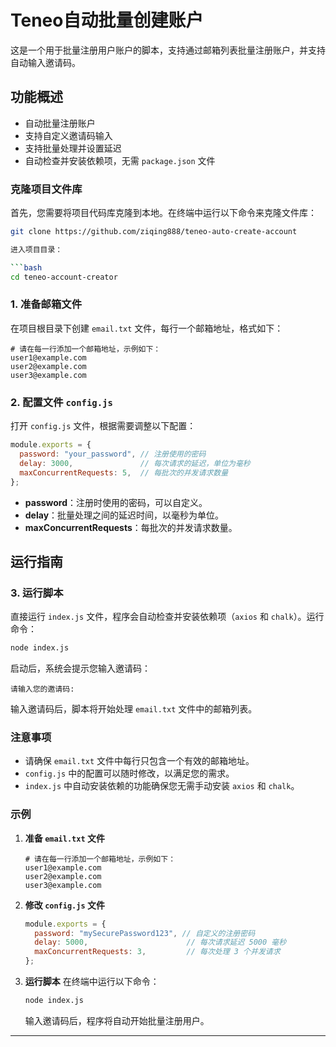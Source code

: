 # Teneo自动批量创建账户

这是一个用于批量注册用户账户的脚本，支持通过邮箱列表批量注册账户，并支持自动输入邀请码。

## 功能概述

- 自动批量注册账户
- 支持自定义邀请码输入
- 支持批量处理并设置延迟
- 自动检查并安装依赖项，无需 `package.json` 文件



### 克隆项目文件库

首先，您需要将项目代码库克隆到本地。在终端中运行以下命令来克隆文件库：

```bash
git clone https://github.com/ziqing888/teneo-auto-create-account

进入项目目录：

```bash
cd teneo-account-creator
```

### 1. 准备邮箱文件

在项目根目录下创建 `email.txt` 文件，每行一个邮箱地址，格式如下：

```plaintext
# 请在每一行添加一个邮箱地址，示例如下：
user1@example.com
user2@example.com
user3@example.com
```

### 2. 配置文件 `config.js`

打开 `config.js` 文件，根据需要调整以下配置：

```javascript
module.exports = {
  password: "your_password", // 注册使用的密码
  delay: 3000,               // 每次请求的延迟，单位为毫秒
  maxConcurrentRequests: 5,  // 每批次的并发请求数量
};
```

- **password**：注册时使用的密码，可以自定义。
- **delay**：批量处理之间的延迟时间，以毫秒为单位。
- **maxConcurrentRequests**：每批次的并发请求数量。

## 运行指南

### 3. 运行脚本

直接运行 `index.js` 文件，程序会自动检查并安装依赖项（`axios` 和 `chalk`）。运行命令：

```bash
node index.js
```

启动后，系统会提示您输入邀请码：

```
请输入您的邀请码:
```

输入邀请码后，脚本将开始处理 `email.txt` 文件中的邮箱列表。

### 注意事项

- 请确保 `email.txt` 文件中每行只包含一个有效的邮箱地址。
- `config.js` 中的配置可以随时修改，以满足您的需求。
- `index.js` 中自动安装依赖的功能确保您无需手动安装 `axios` 和 `chalk`。

### 示例

1. **准备 `email.txt` 文件**
   ```plaintext
   # 请在每一行添加一个邮箱地址，示例如下：
   user1@example.com
   user2@example.com
   user3@example.com
   ```

2. **修改 `config.js` 文件**
   ```javascript
   module.exports = {
     password: "mySecurePassword123", // 自定义的注册密码
     delay: 5000,                      // 每次请求延迟 5000 毫秒
     maxConcurrentRequests: 3,         // 每次处理 3 个并发请求
   };
   ```

3. **运行脚本**
   在终端中运行以下命令：
   ```bash
   node index.js
   ```
   输入邀请码后，程序将自动开始批量注册用户。

---



